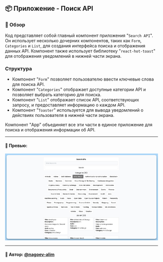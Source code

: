## 📦 Приложение - Поиск API

### 🚀 Обзор

Код представляет собой главный компонент приложения "`Search API`". Он использует несколько дочерних компонентов, таких как `Form`, `Categories` и `List`, для создания интерфейса поиска и отображения данных API. Компонент также использует библиотеку "`react-hot-toast`" для отображения уведомлений в нижней части экрана.

### Структура

- Компонент "`Form`" позволяет пользователю ввести ключевые слова для поиска API.
- Компонент "`Categories`" отображает доступные категории API и позволяет выбрать категорию для поиска.
- Компонент "`List`" отображает список API, соответствующих запросу, и предоставляет информацию о каждом API.
- Компонент "`Toaster`" используется для вывода уведомлений о действиях пользователя в нижней части экрана.

Компонент "App" объединяет все эти части в единое приложение для поиска и отображения информации об API.


---
#### 🌄 Превью:
![Превью](public/images/preview.jpg)


-----
#### 🙌 Автор: [@nagoev-alim](https://github.com/nagoev-alim)

